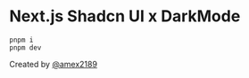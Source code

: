 # Next.js Shadcn UI x DarkMode

```shell
pnpm i
pnpm dev
```

Created by [@amex2189](https://twitter.com/amex2189)
